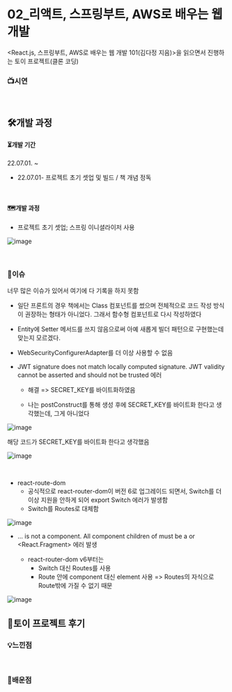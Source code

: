 # 02_리액트, 스프링부트, AWS로 배우는 웹 개발

<React.js, 스프링부트, AWS로 배우는 웹 개발 101(김다정 지음)>을 읽으면서 진행하는 토이 프로젝트(클론 코딩)

### 📺시연

<br>

## 🛠개발 과정

#### ⏳개발 기간

22.07.01. ~

- 22.07.01- 프로젝트 초기 셋업 및 빌드 / 책 개념 정독

<br>

#### 🗺개발 과정

- 프로젝트 초기 셋업; 스프링 이니셜라이저 사용

![image](https://user-images.githubusercontent.com/93081720/176720586-e3bb7139-c5df-40f5-b8ba-7ddce7d65329.png)

<br>



### 🧨이슈

너무 많은 이슈가 있어서 여기에 다 기록을 하지 못함

- 일단 프론트의 경우 책에서는 Class 컴포넌트를 썼으며 전체적으로 코드 작성 방식이 권장하는 형태가 아니었다. 그래서 함수형 컴포넌트로 다시 작성하였다
- Entity에 Setter 메서드를 쓰지 않음으로써 아예 새롭게 빌더 패턴으로 구현했는데 맞는지 모르겠다.

- WebSecurityConfigurerAdapter를 더 이상 사용할 수 없음

- JWT signature does not match locally computed signature. JWT validity cannot be asserted and should not be trusted 에러
  - 해결 => SECRET_KEY를 바이트화하였음

  - 나는 postConstruct를 통해 생성 후에 SECRET_KEY를 바이트화 한다고 생각했는데, 그게 아니었다


![image](https://user-images.githubusercontent.com/93081720/179504399-4980764b-d143-4e57-9647-1754d64eca19.png)

해당 코드가 SECRET_KEY를 바이트화 한다고 생각했음

![image](https://user-images.githubusercontent.com/93081720/179499196-bb011cd1-92f1-40e3-b81b-c163ae89bec0.png)

<br>

- react-route-dom
  - 공식적으로 react-router-dom이 버전 6로 업그레이드 되면서, Switch를 더이상 지원을 안하게 되어 export Switch 에러가 발생함
  - Switch를 Routes로 대체함

![image](https://user-images.githubusercontent.com/93081720/179564584-0728fc11-af29-4fa5-8483-5929beead130.png)

- ... is not a <Route> component. All component children of <Routes> must be a <Route> or <React.Fragment> 에러 발생
  - react-router-dom v6부터는
    - Switch 대신 Routes를 사용
    - Route 안에 component 대신 element 사용 => Routes의 자식으로 Route밖에 가질 수 없기 때문

![image](https://user-images.githubusercontent.com/93081720/179567522-2b31c57a-b14a-458a-8767-3295f1629e9e.png)

## 🤔토이 프로젝트 후기

### 💡느낀점

<br>

### 🧠배운점

<br>